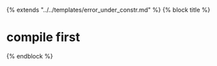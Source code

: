 {% extends "../../templates/error_under_constr.md" %}
{% block title %}
# compile first
{% endblock %}
